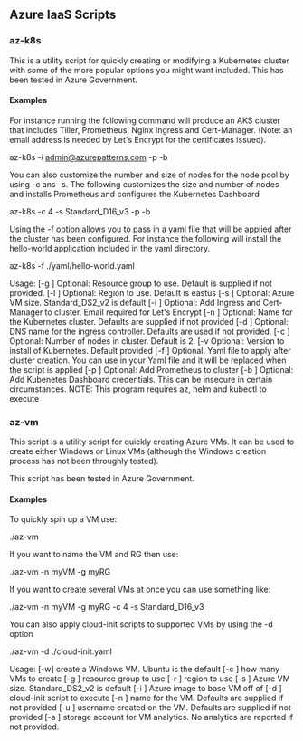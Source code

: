 ## Azure IaaS Scripts

### az-k8s
This is a utility script for quickly creating or modifying a Kubernetes cluster with some of
the more popular options you might want included.  This has been tested in Azure
Government.

#### Examples

For instance running the following command will produce an AKS cluster that
includes Tiller, Prometheus, Nginx Ingress and Cert-Manager.  (Note: an email
address is needed by Let's Encrypt for the certificates issued).

az-k8s -i admin@azurepatterns.com -p -b

You can also customize the number and size of nodes for the node pool by using
-c ans -s.  The following customizes the size and number of nodes and installs
Prometheus and configures the Kubernetes Dashboard

az-k8s -c 4 -s Standard_D16_v3 -p -b

Using the -f option allows you to pass in a yaml file that will be applied after
the cluster has been configured.  For instance the following will install the
hello-world application included in the yaml directory.

az-k8s -f ./yaml/hello-world.yaml


Usage:
    [-g <group>] Optional: Resource group to use.  Default is supplied if not provided.
    [-l <region>] Optional:  Region to use.  Default is eastus
    [-s <vm-size-by-type>] Optional: Azure VM size. Standard_DS2_v2 is default
    [-i <email address>] Optional: Add Ingress and Cert-Manager to cluster.  Email required for Let's Encrypt
    [-n <k8s name>] Optional: Name for the Kubernetes cluster.  Defaults are supplied if not provided
    [-d <dns name>] Optional: DNS name for the ingress controller.  Defaults are used if not provided.
    [-c <count>] Optional:  Number of nodes in cluster.  Default is 2.
    [-v <kubernetes version> Optional: Version to install of Kubernetes.  Default provided
    [-f <yaml file>] Optional: Yaml file to apply after cluster creation. You can use
                            in your Yaml file and it will be replaced when the script is applied
    [-p ] Optional: Add Prometheus to cluster
    [-b ] Optional: Add Kubenetes Dashboard credentials.  This can be insecure in certain circumstances.
    NOTE:  This program requires az, helm and kubectl to execute


### az-vm

This script is a utility script for quickly creating Azure VMs.  It can be used
to create either Windows or Linux VMs (although the Windows creation process has
not been throughly tested).

This script has been tested in Azure Government.

#### Examples
To quickly spin up a VM use:

./az-vm 

If you want to name the VM and RG then use:

./az-vm -n myVM -g myRG

If you want to create several VMs at once you can use something like:

./az-vm -n myVM -g myRG -c 4 -s Standard_D16_v3

You can also apply cloud-init scripts to supported VMs by using the -d option

./az-vm -d ./cloud-init.yaml

   Usage:
     [-w] create a Windows VM.  Ubuntu is the default
     [-c <num>] how many VMs to create
     [-g <group>] resource group to use
     [-r <region>] region to use
     [-s <vm-size-by-type>] Azure VM size. Standard_DS2_v2 is default
     [-i <image name>] Azure image to base VM off of
     [-d <custom data>] cloud-init script to execute
     [-n <vm name>] name for the VM.  Defaults are supplied if not provided
     [-u <username>] username created on the VM. Defaults are supplied if not provided
     [-a <storage acct>] storage account for VM analytics.  No analytics are reported if not provided.

